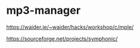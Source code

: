 # mp3-manager

https://waider.ie/~waider/hacks/workshop/c/mple/

https://sourceforge.net/projects/symphonic/
